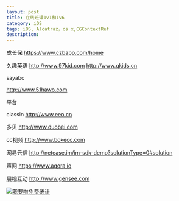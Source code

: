 ```yaml
---
layout: post
title: 在线班课1v1和1v6
category: iOS
tags: iOS, Alcatraz，os x,CGContextRef
description:
---
```


成长保  https://www.czbapp.com/home

久趣英语 http://www.97kid.com     http://www.qkids.cn

sayabc

http://www.51hawo.com



平台

classin  http://www.eeo.cn

多贝   http://www.duobei.com

cc视频 http://www.bokecc.com

网易云信  http://netease.im/im-sdk-demo?solutionType=0#solution

声网 https://www.agora.io

展视互动 http://www.gensee.com






<script language="javascript" type="text/javascript" src="//js.users.51.la/19176892.js"></script>
<noscript><a href="//www.51.la/?19176892" target="_blank"><img alt="&#x6211;&#x8981;&#x5566;&#x514D;&#x8D39;&#x7EDF;&#x8BA1;" src="//img.users.51.la/19176892.asp" style="border:none" /></a></noscript>


